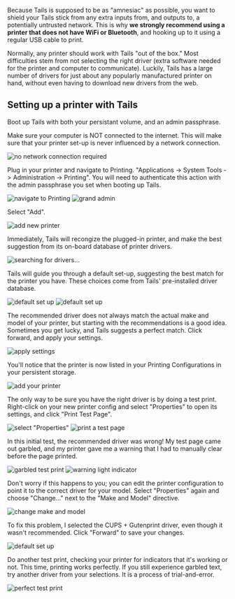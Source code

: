 Because Tails is supposed to be as "amnesiac" as possible, you want to shield your Tails stick from any extra inputs from, and outputs to, a potentially untrusted network.  This is why **we strongly recommend using a printer that does not have WiFi or Bluetooth**, and hooking up to it using a regular USB cable to print.

Normally, any printer should work with Tails "out of the box."  Most difficulties stem from not selecting the right driver (extra software needed for the printer and computer to communicate).  Luckily, Tails has a large number of drivers for just about any popularly manufactured printer on hand, without even having to download new drivers from the web.

## Setting up a printer with Tails

Boot up Tails with both your persistant volume, and an admin passphrase.

<!--
![persistence and admin passphrase enabled](images/printer_setup_guide/)
![set an admin passphrase](images/printer_setup_guide/)
-->

Make sure your computer is NOT connected to the internet.  This will make sure that your printer set-up is never influenced by a network connection.

![no network connection required](images/printer_setup_guide/tails_desktop_no_network.png)

Plug in your printer and navigate to Printing.  "Applications -> System Tools -> Administration -> Printing".  You will need to authenticate this action with the admin passphrase you set when booting up Tails.

![navigate to Printing](images/printer_setup_guide/path_to_printer_settings.png)
![grand admin](images/printer_setup_guide/grant_admin.png)

Select "Add".

![add new printer](images/printer_setup_guide/printer_list.png)

Immediately, Tails will recongize the plugged-in printer, and make the best suggestion from its on-board database of printer drivers.

![searching for drivers...](images/printer_setup_guide/searching_for_drivers.png)

Tails will guide you through a default set-up, suggesting the best match for the printer you have.  These choices come from Tails' pre-installed driver database.

![default set up](images/printer_setup_guide/driver_search_result_default_1.png)
![default set up](images/printer_setup_guide/driver_search_result_default_2.png)

The recommended driver does not always match the actual make and model of your printer, but starting with the recommendations is a good idea.  Sometimes you get lucky, and Tails suggests a perfect match.  Click forward, and apply your settings.

![apply settings](images/printer_setup_guide/save_printer_config.png)

You'll notice that the printer is now listed in your Printing Configurations in your persistent storage.
 
![add your printer](images/printer_setup_guide/printer_config_added.png)

The only way to be sure you have the right driver is by doing a test print.  Right-click on your new printer config and select "Properties" to open its settings, and click "Print Test Page".

![select "Properties"](images/printer_setup_guide/edit_properties.png)
![print a test page](images/printer_setup_guide/print_test_page.png)

In this initial test, the recommended driver was wrong!  My test page came out garbled, and my printer gave me a warning that I had to manually clear before the page printed.

![garbled test print](images/printer_setup_guide/bad_test_page.png)
![warning light indicator](images/printer_setup_guide/unhappy_printer.png)

Don't worry if this happens to you; you can edit the printer configuration to point it to the correct driver for your model.  Select "Properties" again and choose "Change..." next to the "Make and Model" directive.

![change make and model](images/printer_setup_guide/change_make_and_model.png)

To fix this problem, I selected the CUPS + Gutenprint driver, even though it wasn't recommended.  Click "Forward" to save your changes.

![default set up](images/printer_setup_guide/driver_search_result_custom.png)

Do another test print, checking your printer for indicators that it's working or not.  This time, printing works perfectly.  If you still experience garbled text, try another driver from your selections.  It is a process of trial-and-error.

![perfect test print](images/printer_setup_guide/good_test_page.png)